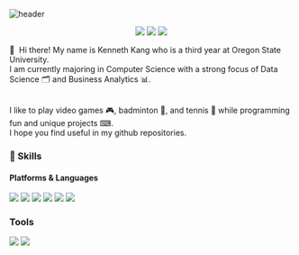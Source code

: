 ![header](https://capsule-render.vercel.app/api?type=rounded&color=gradient&height=150&section=header&text=KennethLeeKang&fontSize=70&animation=twinkling)

<p align="center">
   <a href="https://mrkangs.net" target="_blank"><img src="https://img.shields.io/badge/MrKangs.net-DD0B78?style=flat-square&logo=GitHub%20Sponsors&logoColor=white"/></a>
   <a href="mailto:gykang00@gmail.com target="_blank"><img src="https://img.shields.io/badge/gykang00@gmail.com-EA4335?style=flat-square&logo=Gmail&logoColor=white"/></a>
   <a href="https://www.linkedin.com/in/kennethleekang/" target="_blank"><img src="https://img.shields.io/badge/Kenneth_Kang-0A66C2?style=flat-square&logo=Linkedin&logoColor=white"/></a>
</p>

<p>
  👋&nbsp; Hi there! My name is Kenneth Kang who is a third year at Oregon State University. <br/> 
  I am currently majoring in Computer Science with a strong focus of Data Science 🗂 and Business Analytics 📊. <br/><br/>
  
  I like to play video games 🎮, badminton 🏸, and tennis 🎾 while programming fun and unique projects ⌨. <br/>
  I hope you find useful in my github repositories.</br>
</p>

### 💪 Skills
#### Platforms & Languages
<p>
  <img src="https://img.shields.io/badge/Python-3776AB?style=flat-square&logo=Python&logoColor=white"/>
  <img src="https://img.shields.io/badge/Java-007396?style=flat-square&logo=Java&logoColor=white"/>
  <img src="https://img.shields.io/badge/C++-00599C?style=flat-square&logo=C%2B%2B&logoColor=white"/>
  <img src="https://img.shields.io/badge/Arduino-00979D?style=flat-square&logo=Arduino&logoColor=white"/>
  <img src="https://img.shields.io/badge/ReactNative-61DAFB?style=flat-square&logo=React&logoColor=black"/>
  <img src="https://img.shields.io/badge/JavaScript-F7DF1E?style=flat-square&logo=JavaScript&logoColor=black"/>                                                                                                         
</p>             
                                                                                                     
### Tools
<p>
 <img src="https://img.shields.io/badge/Visual_Studio_Code-007ACC?style=flat-square&logo=Visual%20Studio%20Code&logoColor=white"/> 
 <img src="https://img.shields.io/badge/Git-F05032?style=flat-square&logo=Git&logoColor=white"/>
</p>
                                                                                               
